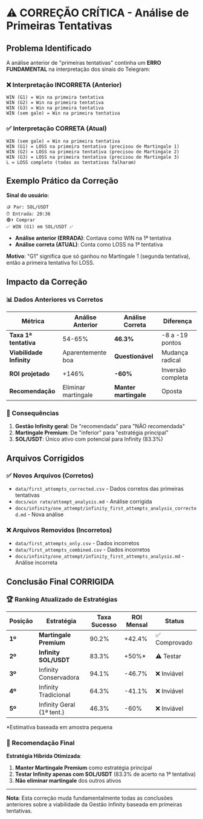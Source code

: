 # ⚠️ CORREÇÃO CRÍTICA - Análise de Primeiras Tentativas

## Problema Identificado

A análise anterior de "primeiras tentativas" continha um **ERRO FUNDAMENTAL** na interpretação dos sinais do Telegram:

### ❌ Interpretação INCORRETA (Anterior)
```
WIN (G1) = Win na primeira tentativa
WIN (G2) = Win na primeira tentativa  
WIN (G3) = Win na primeira tentativa
WIN (sem gale) = Win na primeira tentativa
```

### ✅ Interpretação CORRETA (Atual)
```
WIN (sem gale) = Win na primeira tentativa
WIN (G1) = LOSS na primeira tentativa (precisou de Martingale 1)
WIN (G2) = LOSS na primeira tentativa (precisou de Martingale 2)
WIN (G3) = LOSS na primeira tentativa (precisou de Martingale 3)
L = LOSS completo (todas as tentativas falharam)
```

## Exemplo Prático da Correção

**Sinal do usuário**:
```
🪙 Par: SOL/USDT
⏰ Entrada: 20:36
🟢⬆️ Comprar 
✅ WIN (G1) em SOL/USDT ✅
```

- **Análise anterior (ERRADA)**: Contava como WIN na 1ª tentativa
- **Análise correta (ATUAL)**: Conta como LOSS na 1ª tentativa

**Motivo**: "G1" significa que só ganhou no Martingale 1 (segunda tentativa), então a primeira tentativa foi LOSS.

## Impacto da Correção

### 📊 Dados Anteriores vs Corretos

| Métrica | Análise Anterior | Análise Correta | Diferença |
|---------|------------------|-----------------|-----------|
| **Taxa 1ª tentativa** | 54-65% | **46.3%** | -8 a -19 pontos |
| **Viabilidade Infinity** | Aparentemente boa | **Questionável** | Mudança radical |
| **ROI projetado** | +146% | **-60%** | Inversão completa |
| **Recomendação** | Eliminar martingale | **Manter martingale** | Oposta |

### 🎯 Consequências

1. **Gestão Infinity geral**: De "recomendada" para "NÃO recomendada"
2. **Martingale Premium**: De "inferior" para "estratégia principal"
3. **SOL/USDT**: Único ativo com potencial para Infinity (83.3%)

## Arquivos Corrigidos

### ✅ Novos Arquivos (Corretos)
- `data/first_attempts_corrected.csv` - Dados corretos das primeiras tentativas
- `docs/win rate/attempt_analysis.md` - Análise corrigida
- `docs/infinity/one_attempt/infinity_first_attempts_analysis_corrected.md` - Nova análise

### ❌ Arquivos Removidos (Incorretos)
- `data/first_attempts_only.csv` - Dados incorretos
- `data/first_attempts_combined.csv` - Dados incorretos
- `docs/infinity/one_attempt/infinity_first_attempts_analysis.md` - Análise incorreta

## Conclusão Final CORRIGIDA

### 🏆 Ranking Atualizado de Estratégias

| Posição | Estratégia | Taxa Sucesso | ROI Mensal | Status |
|---------|------------|--------------|------------|---------|
| **1º** | **Martingale Premium** | 90.2% | +42.4% | ✅ Comprovado |
| **2º** | **Infinity SOL/USDT** | 83.3% | +50%* | ⚠️ Testar |
| **3º** | Infinity Conservadora | 94.1% | -46.7% | ❌ Inviável |
| **4º** | Infinity Tradicional | 64.3% | -41.1% | ❌ Inviável |
| **5º** | Infinity Geral (1ª tent.) | 46.3% | -60% | ❌ Inviável |

*Estimativa baseada em amostra pequena

### 🎯 Recomendação Final

**Estratégia Híbrida Otimizada**:
1. **Manter Martingale Premium** como estratégia principal
2. **Testar Infinity apenas com SOL/USDT** (83.3% de acerto na 1ª tentativa)
3. **Não eliminar martingale** dos outros ativos

---

**Nota**: Esta correção muda fundamentalmente todas as conclusões anteriores sobre a viabilidade da Gestão Infinity baseada em primeiras tentativas. 